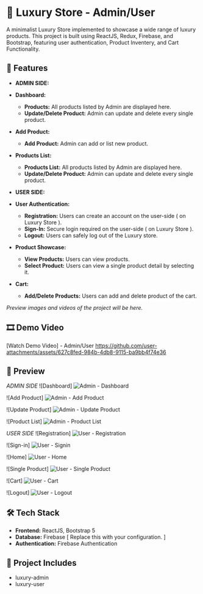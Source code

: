 # 📝 Luxury Store - Admin/User

A minimalist Luxury Store implemented to showcase a wide range of luxury products. This project is built using ReactJS, Redux, Firebase, and Bootstrap, featuring user authentication, Product Inventery, and Cart Functionality.

## 📑 Features

- **ADMIN SIDE:**
- **Dashboard:**
  - **Products:** All products listed by Admin are displayed here.
  - **Update/Delete Product:** Admin can update and delete every single product.

- **Add Product:**
  - **Add Product:** Admin can add or list new product.

- **Products List:**
  - **Products List:** All products listed by Admin are displayed here.
  - **Update/Delete Product:** Admin can update and delete every single product.

- **USER SIDE:**
- **User Authentication:**
  - **Registration:** Users can create an account on the user-side ( on Luxury Store ).
  - **Sign-In:** Secure login required on the user-side ( on Luxury Store ).
  - **Logout:** Users can safely log out of the Luxury store.

- **Product Showcase:**
  - **View Products:** Users can view products.
  - **Select Product:** Users can view a single product detail by selecting it.

- **Cart:**
  - **Add/Delete Products:** Users can add and delete product of the cart.

_Preview images and videos of the project will be here._

## 🎞 Demo Video
[Watch Demo Video] - Admin/User
https://github.com/user-attachments/assets/627c8fed-984b-4db8-9115-ba9bb4f74e36

## 🎥 Preview
_ADMIN SIDE_
![Dashboard]
![Admin - Dashboard](https://github.com/user-attachments/assets/9f24f1ac-b15b-4f63-b887-12d14ac0ec9a)

![Add Product]
![Admin - Add Product](https://github.com/user-attachments/assets/21ff428e-42b3-49dc-86ac-405584a848ee)

![Update Product]
![Admin - Update Product](https://github.com/user-attachments/assets/88fb9e6b-a6b1-4bbc-b3b8-dd4d71eebca7)

![Product List]
![Admin - Product List](https://github.com/user-attachments/assets/1c229620-3a2e-4dbd-8251-ec2e37fc45b7)

_USER SIDE_
![Registration]
![User - Registration](https://github.com/user-attachments/assets/8796c95c-e36a-4551-b4e4-5a5ce9487fb2)

![Sign-in]
![User - Signin](https://github.com/user-attachments/assets/ece1df79-403d-4b36-a99e-e8915929980e)

![Home]
![User - Home](https://github.com/user-attachments/assets/84ad48a1-172a-4f9c-a274-a1554042b180)

![Single Product]
![User - Single  Product](https://github.com/user-attachments/assets/bfbe287c-a0ac-4599-8c26-1d88c03ad04c)

![Cart]
![User - Cart](https://github.com/user-attachments/assets/934f9b30-dd11-471c-9847-1562529847e9)

![Logout]
![User - Logout](https://github.com/user-attachments/assets/7b911edf-b800-4683-a1dc-e2d6c3934207)


## 🛠️ Tech Stack

- **Frontend:** ReactJS, Bootstrap 5
- **Database:** Firebase [ Replace this with your configuration. ]
- **Authentication:** Firebase Authentication

## 📂 Project Includes

- luxury-admin
- luxury-user

